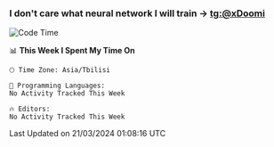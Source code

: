 ### I don't care what neural network I will train -> [tg:@xDoomi](https://t.me/xDoomi)

<!--START_SECTION:waka-->
![Code Time](http://img.shields.io/badge/Code%20Time-167%20hrs%2039%20mins-blue)

📊 **This Week I Spent My Time On** 

```text
🕑︎ Time Zone: Asia/Tbilisi

💬 Programming Languages: 
No Activity Tracked This Week

🔥 Editors: 
No Activity Tracked This Week
```


 Last Updated on 21/03/2024 01:08:16 UTC
<!--END_SECTION:waka-->

<!--
**xDoomi/xDoomi** is a ✨ _special_ ✨ repository because its `README.md` (this file) appears on your GitHub profile.

Here are some ideas to get you started:

- 🔭 I’m currently working on ...
- 🌱 I’m currently learning ...
- 👯 I’m looking to collaborate on ...
- 🤔 I’m looking for help with ...
- 💬 Ask me about ...
- 📫 How to reach me: ...
- 😄 Pronouns: ...
- ⚡ Fun fact: ...
-->
